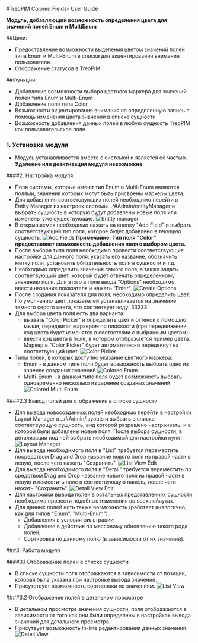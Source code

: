 #TreoPIM Colored Fields- User Guide

**Модуль, добавляющий возможность определения цвета для значений полей Enum и MultiEnum**


##Цели:
- Предоставление возможности выделения цветом значений полей типа Enum и Multi-Enum в списке для акцентирования внимания пользователя.
- Отображение статусов в TreoPIM


##Функции:
- Добавление возможности выбора цветного маркера для значений полей типа Enum и Multi-Enum
- Добавление поля типа Color 
- Возможности акцентирования внимания на определенную запись с помощь изменения цвета значений в списке сущности
- Возможность добавления данных полей в любую сущность TreoPIM как пользовательское поле

### 1. Установка модуля

- Модуль устанавливается вместе с системой и является её частью. **Удаление или деактивация модуля невозможна.**

####2. Настройка модуля 

- Поля системы, которые имеют тип Enum и Multi-Enum являются полями, значения которых могут быть присвоены маркеры цвета. 
- Для добавления соответсвующих полей необходимо перейти в Entity Manager из настроек системы ../#Admin/entityManager и выбрать сущность в которую будут добавлены новые поля или изменены уже существующие.
![Entity manager](_assets/entity-manager.jpg)
- В открывшемся необходимо нажать на кнопку "Add Field" и выбрать соответствующий тип поля, которое будет добавлено в текущую сущность.
![Add Fields](_assets/add-field.jpg)
**Примечание: Тип поля "Color" предоставляет возможность добавления поля с выбором цвета.**
- После выбора типа поля необходимо провести соответствующие настройки для данного поля: указать его название, обозначить метку поля, установить обязательность поля в сущности и т.д. 
- Необходимо определить значения самого поля, а также задать соответвующий цвет, который будет отвечать определенному значению поля. Для этого в поле ввода "Options" необходимо ввести название показателя и нажать "Enter". 
![Create Options](_assets/create-options.jpg)
- После создания показателя для поля, необходимо определить цвет. По умолчанию цвет показателей устанавливается на значение темного серого цвета, что соответвует коду: 33333. 
- Для выбора цвета поля есть два варианта:
  -   вызвать "Color Picker" и определить цвет и оттенок с помощью мыши, передвигая маркером по плоскости (при передвижении код цвета будет изменятся в соответсвии с выбранным цветом);
  -   ввести код цвета в поле, в котором отображается пример цвета. Маркер в "Color Picker" будет автоматически передвинут на соответвующий цвет. 
  ![Color Picker](_assets/color-picker.jpg)
- Типы полей, в которых доступно указание цветного маркера:
  -  Enum - в данном типе поля будет возможность выбрать одно из заренее созданых значений
![Colored Enum](_assets/colored-enum.jpg)
  - Multi-Enum - в данном типе поля будет возможность выбрать одновременно несколько из заренее созданых значений
![Colored Multi Enum](_assets/colored-multi-enum.jpg)

####2.3 Вывод полей для отображения в списке сущности
- Для вывода новосозданных полей необходимо перейти в  настройки  Layout Manager в ../#Admin/layouts и выбрать в списке соответвующую сущность, вид которой разрешено настраивать, и в которой были добавлены новые поля. После выбора сущности, в детализации под ней выбрать необходимый для настройки пункт.
![Layout Manager](_assets/layout-manager.jpg)
- Для вывода необходимого поля в "List" требуется переместить посредством Drag and Drop название нового поля из правой части в левую, после чего нажать "Сохранить".
![List View Edit](_assets/list-view-edit.jpg)
- Для вывода необходимого поля в "Detail" требуется переместить по средством Drag and Drop название нового поля из правой части в левую и поместить поле в соответвующую панель, после чего нажать "Сохранить".
![Detail View Edit](_assets/detail-view-edit.jpg)
- Для настройки вывода полей в остальных представлениях сущности необходимо провести подобные изменения во всех лейаутах.
- Для данных полей есть также возможность (работает аналогично, как для типов "Enum", "Multi-Enum"):
  - Добавления в условия фильтрации;
  - Добавление в действия по массовому обновлению такого рода полей;
  - Сортировка по данному полю (в зависимости от их значений).

###3. Работа модуля

####3.1 Отображение полей в списке сущности 
- В списке сущности поля отображаются в зависимости от позиции, которая была указана при настройке вывода значений.
- Присутствует возможность сортировки по значениям. 
![List View](_assets/list-view.jpg)

####3.2 Отображение полей в детальном просмотре 
- В детальном просмотре значения сущности, поля отображаются в зависимости от того как они были определены в настройках вывода значений для детального просмотра.
- Присутвует возможность In-line редактирования данных значений.
![Deteil View](_assets/detail-view.jpg)
